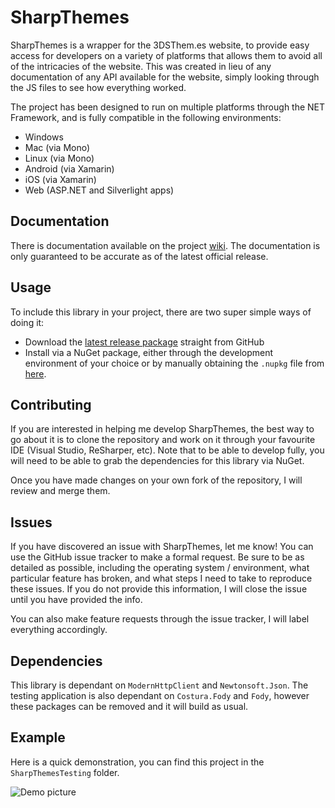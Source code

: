 # SharpThemes

SharpThemes is a wrapper for the 3DSThem.es website, to provide easy access for developers on a variety 
of platforms that allows them to avoid all of the intricacies of the website. This was created in lieu of
any documentation of any API available for the website, simply looking through the JS files to see how
everything worked.

The project has been designed to run on multiple platforms through the NET Framework, and is fully compatible
in the following environments:
 - Windows
 - Mac (via Mono)
 - Linux (via Mono)
 - Android (via Xamarin)
 - iOS (via Xamarin)
 - Web (ASP.NET and Silverlight apps)
 
## Documentation

There is documentation available on the project [wiki](https://github.com/kade-robertson/SharpThemes/wiki). The documentation is
only guaranteed to be accurate as of the latest official release.

## Usage

To include this library in your project, there are two super simple ways of doing it:
 - Download the [latest release package](https://github.com/kade-robertson/SharpThemes/releases/latest) straight from GitHub
 - Install via a NuGet package, either through the development environment of your choice or by manually obtaining the `.nupkg`
   file from [here](https://github.com/kade-robertson/SharpThemes/releases).
   
## Contributing

If you are interested in helping me develop SharpThemes, the best way to go about it is to clone the repository and work on it
through your favourite IDE (Visual Studio, ReSharper, etc). Note that to be able to develop fully, you will need to be able to
grab the dependencies for this library via NuGet.

Once you have made changes on your own fork of the repository, I will review and merge them.

## Issues

If you have discovered an issue with SharpThemes, let me know! You can use the GitHub issue tracker to make a formal request. 
Be sure to be as detailed as possible, including the operating system / environment, what particular feature has broken, and 
what steps I need to take to reproduce these issues. If you do not provide this information, I will close the issue until you 
have provided the info.

You can also make feature requests through the issue tracker, I will label everything accordingly.

## Dependencies

This library is dependant on `ModernHttpClient` and `Newtonsoft.Json`. The testing application is also dependant on `Costura.Fody` 
and `Fody`, however these packages can be removed and it will build as usual.

## Example

Here is a quick demonstration, you can find this project in the `SharpThemesTesting` folder.

![Demo picture](http://sharpthemes.pw/demo.png)

